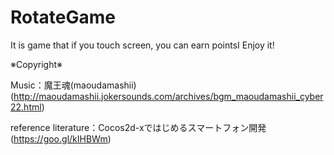 # RotateGame
It is game that if you touch screen, you can earn pointsI Enjoy it!

※Copyright※

Music：魔王魂(maoudamashii)
(http://maoudamashii.jokersounds.com/archives/bgm_maoudamashii_cyber22.html)

reference literature：Cocos2d-xではじめるスマートフォン開発
(https://goo.gl/kIHBWm)

